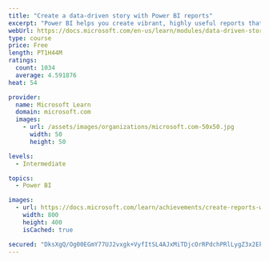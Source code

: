 ```yaml
---
title: "Create a data-driven story with Power BI reports"
excerpt: "Power BI helps you create vibrant, highly useful reports that form a cohesive, data-driven story. You’ll learn how to use buttons, bookmarks, and other navigation techniques. Additionally, you’ll learn how to integrate Power BI reports with other applications. Power BI visuals can interact with each other, letting the user see exactly which data is appealing to them. You’ll also explore Power BI report themes to create a unified reporting experience across all reports."
webUrl: https://docs.microsoft.com/en-us/learn/modules/data-driven-story-power-bi/
type: course
price: Free
length: PT1H44M
ratings:
  count: 1034
  average: 4.591876
heat: 54

provider:
  name: Microsoft Learn
  domain: microsoft.com
  images:
    - url: /assets/images/organizations/microsoft.com-50x50.jpg
      width: 50
      height: 50

levels:
  - Intermediate

topics:
  - Power BI

images:
  - url: https://docs.microsoft.com/learn/achievements/create-reports-with-power-bi-desktop-social.png
    width: 800
    height: 400
    isCached: true

secured: "DksXgQ/Og00EGmY77UJ2vxgk+VyfItSL4AJxMiTDjcOrRPdchPRlLygZ3x2Eko6L424hhCjUy6JfE2ZXMKGMUttyznwMnJsrSrJYzz7vLdVK0pM0j8Co39dlbDkhZONcG8+Ln02RmCWXcBI/SWnucBF/pMYqKKmHcuEjRsRClSGECHVe/9XzX2WjTrxTBu8NiDSp9ODm47a2bPj6UCgclDkf7LiAYP+5V5Hjj2ckyiHGHY2RO0Z0yG1I+/VqYx/3/Coo2PvOJ8pygjGUVCUGQ+W38KBHpWWAyELzSwpPrYqZsU+AakelmDe4q8UkvN4tyMb+GPZzRnxLxd3GgZZAoB/tOHSDO2r/Xk2u/MWIe8UeO/zxlILmRCIKaiBHhhyt5djih8x6zQPMs4TcU/GmquD7EPfWi27RhDR5OS07zUw=;9Yxc9X1d6xCh98O+OvgMNQ=="
---
```


